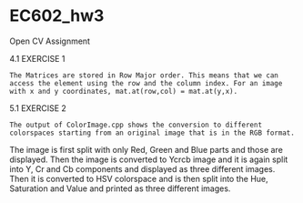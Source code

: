 # EC602_hw3
Open CV Assignment

4.1 EXERCISE 1

    The Matrices are stored in Row Major order. This means that we can access the element using the row and the column index. For an image with x and y coordinates, mat.at(row,col) = mat.at(y,x).

5.1 EXERCISE 2

    The output of ColorImage.cpp shows the conversion to different colorspaces starting from an original image that is in the RGB format.
The image is first split with only Red, Green and Blue parts and those are displayed. Then the image is converted to Ycrcb image and it is again split into Y, Cr and Cb components and displayed as three different images. Then it is converted to HSV colorspace and is then split into the Hue, Saturation and Value and printed as three different images.
  
